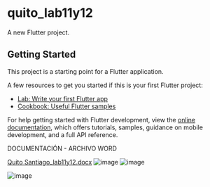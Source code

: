 # quito_lab11y12

A new Flutter project.

## Getting Started

This project is a starting point for a Flutter application.

A few resources to get you started if this is your first Flutter project:

- [Lab: Write your first Flutter app](https://docs.flutter.dev/get-started/codelab)
- [Cookbook: Useful Flutter samples](https://docs.flutter.dev/cookbook)

For help getting started with Flutter development, view the
[online documentation](https://docs.flutter.dev/), which offers tutorials,
samples, guidance on mobile development, and a full API reference.

DOCUMENTACIÓN - ARCHIVO WORD

[Quito Santiago_lab11y12.docx](https://github.com/user-attachments/files/20825867/Quito.Santiago_lab11y12.docx)
![image](https://github.com/user-attachments/assets/b6fec1d5-01f8-4d60-ac49-84f46de2d09f)
![image](https://github.com/user-attachments/assets/466e6cc9-d1c0-4d19-9191-410d6f7a5e0a)


![image](https://github.com/user-attachments/assets/c09c0dc8-365c-462f-a70b-cc1e154c89d6)

